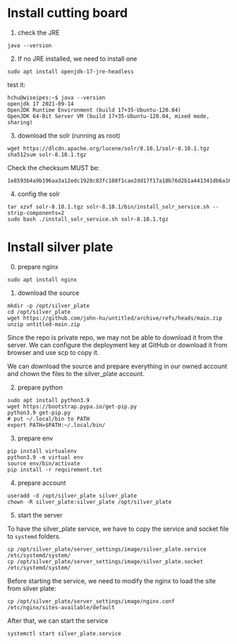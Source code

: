# Install cutting board

1. check the JRE
```shell
java --version
```

2. If no JRE installed, we need to install one
```shell
sudo apt install openjdk-17-jre-headless
```

test it:
```shell
hchu@wiseipes:~$ java --version
openjdk 17 2021-09-14
OpenJDK Runtime Environment (build 17+35-Ubuntu-120.04)
OpenJDK 64-Bit Server VM (build 17+35-Ubuntu-120.04, mixed mode, sharing)
```

3. download the solr (running as root)
```shell
wget https://dlcdn.apache.org/lucene/solr/8.10.1/solr-8.10.1.tgz
sha512sum solr-8.10.1.tgz
```
Check the checksum MUST be:
```shell
1e8593b4a9b196aa3a12edc1928c83fc108f1cae2dd17f17a10b76d2b1a441341db6a165f74bca0f78bfc7fd0d63b30f525221d5725529961212886a50ee6aa7
```

4. config the solr
```shell
tar xzvf solr-8.10.1.tgz solr-8.10.1/bin/install_solr_service.sh --strip-components=2
sudo bash ./install_solr_service.sh solr-8.10.1.tgz
```

# Install silver plate

0. prepare nginx
```shell
sudo apt install nginx
```

1. download the source
```shell
mkdir -p /opt/silver_plate
cd /opt/silver_plate
wget https://github.com/john-hu/untitled/archive/refs/heads/main.zip
unzip untitled-main.zip
```
Since the repo is private repo, we may not be able to download it from the server.
We can configure the deployment key at GitHub or download it from browser and use scp to copy it.

We can download the source and prepare everything in our owned account and chown the files to
the silver_plate account.

2. prepare python
```shell
sudo apt install python3.9
wget https://bootstrap.pypa.io/get-pip.py
python3.9 get-pip.py
# put ~/.local/bin to PATH
export PATH=$PATH:~/.local/bin/
```

3. prepare env
```shell
pip install virtualenv
python3.9 -m virtual env
source env/bin/activate
pip install -r requirement.txt
```

4. prepare account
```shell
useradd -d /opt/silver_plate silver_plate
chown -R silver_plate:silver_plate /opt/silver_plate
```

5. start the server

To have the silver_plate service, we have to copy the service and socket file to `systemd` folders.
```shell
cp /opt/silver_plate/server_settings/image/silver_plate.service /etc/systemd/system/
cp /opt/silver_plate/server_settings/image/silver_plate.socket /etc/systemd/system/
```

Before starting the service, we need to modify the nginx to load the site from silver plate:
```shell
cp /opt/silver_plate/server_settings/image/nginx.conf /etc/nginx/sites-available/default
```

After that, we can start the service
```shell
systemctl start silver_plate.service
```
